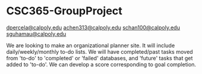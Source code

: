 # CSC365-GroupProject


dpercela@calpoly.edu
achen313@calpoly.edu
schan100@calpoly.edu
sguhamau@calpoly.edu

We are looking to make an organizational planner site. It will include daily/weekly/monthly to-do lists. We will have completed/past tasks moved from 'to-do' to 'completed' or 'failed' databases, and 'future' tasks that get added to 'to-do'. We can develop a score corresponding to goal completion. 
